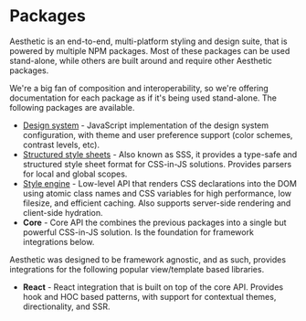 # Packages

Aesthetic is an end-to-end, multi-platform styling and design suite, that is powered by multiple NPM
packages. Most of these packages can be used stand-alone, while others are built around and require
other Aesthetic packages.

We're a big fan of composition and interoperability, so we're offering documentation for each
package as if it's being used stand-alone. The following packages are available.

- [Design system](./system/README.md) - JavaScript implementation of the design system
  configuration, with theme and user preference support (color schemes, contrast levels, etc).
- [Structured style sheets](./sss/README.md) - Also known as SSS, it provides a type-safe and
  structured style sheet format for CSS-in-JS solutions. Provides parsers for local and global
  scopes.
- [Style engine](./style/README.md) - Low-level API that renders CSS declarations into the DOM using
  atomic class names and CSS variables for high performance, low filesize, and efficient caching.
  Also supports server-side rendering and client-side hydration.
- **Core** - Core API the combines the previous packages into a single but powerful CSS-in-JS
  solution. Is the foundation for framework integrations below.

Aesthetic was designed to be framework agnostic, and as such, provides integrations for the
following popular view/template based libraries.

- **React** - React integration that is built on top of the core API. Provides hook and HOC based
  patterns, with support for contextual themes, directionality, and SSR.
